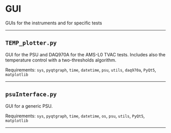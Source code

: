 # GUI
GUIs for the instruments and for specific tests

---
## `TEMP_plotter.py`
GUI for the PSU and DAQ970A for the AMS-L0 TVAC tests.
Includes also the temperature control with a two-thresholds algorithm.

Requirements: `sys`, `pyqtgraph`, `time`, `datetime`, `psu`, `utils`, `daq970a`, `PyQt5`, `matplotlib`

---
## `psuInterface.py`
GUI for a generic PSU.

Requirements: `sys`, `pyqtgraph`, `time`, `datetime`, `os`, `psu`, `utils`, `PyQt5`, `matplotlib`

---